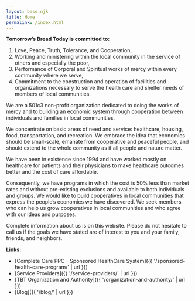 ```yaml
---
layout: base.njk
title: Home
permalink: /index.html
---
```


**Tomorrow’s Bread Today is committed to:**

1. Love, Peace, Truth, Tolerance, and Cooperation,
2. Working and ministering within the local community in the service of others and especially the poor,
3. Performance of Corporal and Spiritual works of mercy within every community where we serve,
4. Commitment to the construction and operation of facilities and organizations necessary to serve the health care and shelter needs of members of local communities.

We are a 501c3 non-profit organization dedicated to doing the works of mercy and to building an economic system through cooperation between individuals and families in local communities.

We concentrate on basic areas of need and service: healthcare, housing, food, transportation, and recreation. We embrace the idea that economics should be small-scale, emanate from cooperative and peaceful people, and should extend to the whole community as if all people and nature matter.

We have been in existence since 1994 and have worked mostly on healthcare for patients and their physicians to make healthcare outcomes better and the cost of care affordable.

Consequently, we have programs in which the cost is 50% less than market rates and without pre-existing exclusions and available to both individuals and groups. We would like to build cooperatives in local communities that express the people’s economics we have discovered. We seek members who can help us grow cooperatives in local communities and who agree with our ideas and purposes.

Complete information about us is on this website. Please do not hesitate to call us if the goals we have stated are of interest to you and your family, friends, and neighbors.

**Links:**

- [Complete Care PPC - Sponsored HealthCare System]({{ '/sponsored-health-care-program/' | url }})
- [Service Providers]({{ '/service-providers/' | url }})
- [TBT Organization and Authority]({{ '/organization-and-authority/' | url }})
- [Blog]({{ '/blog/' | url }})
